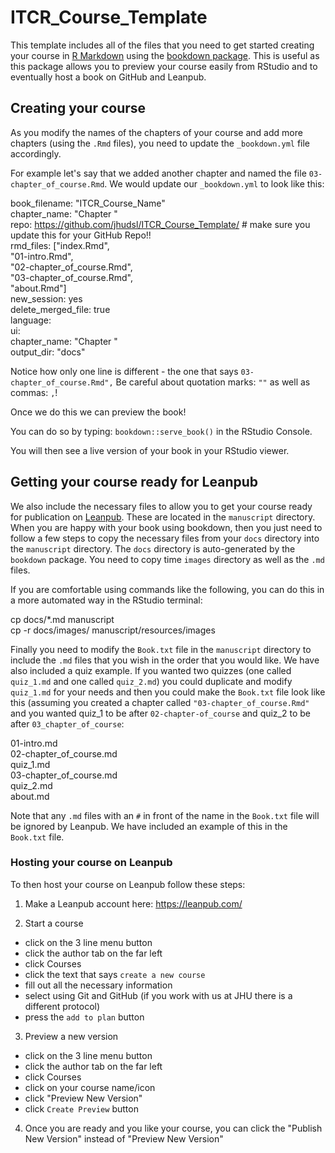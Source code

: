 # ITCR_Course_Template

This template includes all of the files that you need to get started creating your course in [R Markdown](https://rmarkdown.rstudio.com/) using the [bookdown package](https://bookdown.org/). This is useful as this package allows you to preview your course easily from RStudio and to eventually host a book on GitHub and Leanpub.

## Creating your course

As you modify the names of the chapters of your course and add more chapters (using the `.Rmd` files), you need to update the `_bookdown.yml` file accordingly.

For example let's say that we added another chapter and named the file `03-chapter_of_course.Rmd`. We would update our `_bookdown.yml` to look like this:

book_filename: "ITCR_Course_Name"  
chapter_name: "Chapter "  
repo: https://github.com/jhudsl/ITCR_Course_Template/ # make sure you update this for your GitHub Repo!!  
rmd_files: ["index.Rmd",  
                     "01-intro.Rmd",   
                     "02-chapter_of_course.Rmd",   
                     "03-chapter_of_course.Rmd",  
                       "about.Rmd"]  
new_session: yes  
delete_merged_file: true  
language:  
  ui:  
    chapter_name: "Chapter "  
output_dir: "docs"  

Notice how only one line is different - the one that says `03-chapter_of_course.Rmd",`
Be careful about quotation marks: `""` as well as commas: `,`!

Once we do this we can preview the book! 

You can do so by typing: 
`bookdown::serve_book()` in the RStudio Console.  

You will then see a live version of your book in your RStudio viewer. 

## Getting your course ready for Leanpub 

We also include the necessary files to allow you to get your course ready for publication on [Leanpub](https://leanpub.com/). These are located in the `manuscript` directory. When you are happy with your book using bookdown, then you just need to follow a few steps to copy the necessary files from your `docs` directory into the `manuscript` directory. The `docs` directory is auto-generated by the `bookdown` package.  You need to copy time `images` directory as well as the `.md` files. 

If you are comfortable using commands like the following, you can do this in a more automated way in the RStudio terminal:

cp docs/*.md manuscript  
cp -r docs/images/ manuscript/resources/images  



Finally you need to modify the `Book.txt` file in the `manuscript` directory to include the `.md` files that you wish in the order that you would like. We have also included a quiz example. If you wanted two quizzes (one called `quiz_1.md` and one called `quiz_2.md`) you could duplicate and modify `quiz_1.md` for your needs and then you could make the `Book.txt` file look like this (assuming you created a chapter called `"03-chapter_of_course.Rmd"` and you wanted quiz_1 to be after `02-chapter-of_course` and quiz_2 to be after `03_chapter_of_course`:  

01-intro.md  
02-chapter_of_course.md  
quiz_1.md  
03-chapter_of_course.md  
quiz_2.md  
about.md  


Note that any `.md` files with an `#` in front of the name in the `Book.txt` file will be ignored by Leanpub. We have included an example of this in the `Book.txt` file.  

### Hosting your course on Leanpub  

To then host your course on Leanpub follow these steps:  

1) Make a Leanpub account here: https://leanpub.com/    


2) Start a course  
 - click on the 3 line menu button  
 - click the author tab on the far left
 - click Courses
 - click the text that says `create a new course`
 - fill out all the necessary information
 - select using Git and GitHub (if you work with us at JHU there is a different protocol)
 - press the `add to plan` button
 
 3) Preview a new version
 - click on the 3 line menu button
 - click the author tab on the far left
 - click Courses
 - click on your course name/icon
 - click "Preview New Version"
 - click `Create Preview` button
 
 4) Once you are ready and you like your course, you can click the "Publish New Version" instead of "Preview New Version"
 




